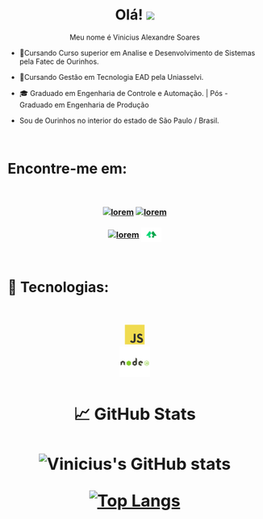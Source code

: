 <!-- <h1 align="center" ><img src="https://github.com/viniciussoares7/viniciussoares7/blob/main/header-readme.png" alt="header" style="zoom:50%;" width="700px" height="auto"/></h1>-->

<div><h1 align="center"> 
Olá! <img src="https://raw.githubusercontent.com/MartinHeinz/MartinHeinz/master/wave.gif" width="30px">
  </div></h1> 
<p align="center"> 
Meu nome é Vinicius Alexandre Soares
  
- 🚀Cursando Curso superior em Analise e Desenvolvimento de Sistemas pela Fatec de Ourinhos.
- 🚀Cursando Gestão em Tecnologia EAD pela Uniasselvi.

- 🎓 Graduado em Engenharia de Controle e Automação. | Pós - Graduado em Engenharia de Produção

 - Sou de Ourinhos no interior do estado de São Paulo / Brasil.

<br>
<h1 align="left"> Encontre-me em: <br><br> 
<h3 align="center"> <a href="https://www.linkedin.com/in/soaresvinicius7/" target="blank"><img align="center" src="https://raw.githubusercontent.com/rahuldkjain/github-profile-readme-generator/master/src/images/icons/Social/linked-in-alt.svg" alt="lorem" height="30" width="40" /></a> <!--   --> <a href="https://www.youtube.com/channel/UCQLZT8XeiefUDy7Tg3wammg" target="blank"><img align="center" src="https://raw.githubusercontent.com/rahuldkjain/github-profile-readme-generator/master/src/images/icons/Social/youtube.svg" alt="lorem" height="30" width="40" /></a> <br><br> 
  <a href="https://www.instagram.com/vinisoares7/" target="blank"><img align="center" src="https://raw.githubusercontent.com/rahuldkjain/github-profile-readme-generator/master/src/images/icons/Social/instagram.svg" alt="lorem" height="30" width="40" /></a> <!--   --> <a href="https://linktr.ee/viniciussoares7" target="blank"><img align="center" src="https://github.com/viniciussoares7/viniciussoares7/blob/main/Assets/linktree.png" alt="Lintr.ee" height="30" width="40" /></a></h1>
<br>

<h1 align="left" > 🔧 Tecnologias:  <br><br>
<h3 align="center"><a href="https://developer.mozilla.org/en-US/docs/Web/JavaScript" target="_blank"> <img src="https://raw.githubusercontent.com/devicons/devicon/master/icons/javascript/javascript-original.svg" alt="javascript" width="40" height="40"/></a> <br> <a href="https://nodejs.org" target="_blank"> <img src="https://raw.githubusercontent.com/devicons/devicon/master/icons/nodejs/nodejs-original-wordmark.svg" alt="nodejs" width="60" height="60"/> </a>
<div><h1 align="center"> <!--
<a href="https://www.w3.org/html/" target="_blank"> <img src="https://raw.githubusercontent.com/devicons/devicon/master/icons/html5/html5-original-wordmark.svg" alt="html5" width="40" height="40"/> <a href="https://www.w3schools.com/css/" target="_blank"> <img src="https://raw.githubusercontent.com/devicons/devicon/master/icons/css3/css3-original-wordmark.svg" alt="css3" width="40" height="40"/></a>  <a href="https://www.java.com" target="_blank"> <img src="https://raw.githubusercontent.com/devicons/devicon/master/icons/java/java-original.svg" alt="java" width="40" height="40"/> </a>  <a href="https://postman.com" target="_blank"> <img src="https://www.vectorlogo.zone/logos/getpostman/getpostman-icon.svg" alt="postman" width="40" height="40"/> </a> 
  
 <a href="https://www.postgresql.org" target="_blank"> <img src="https://raw.githubusercontent.com/devicons/devicon/master/icons/postgresql/postgresql-original-wordmark.svg" alt="postgresql" width="40" height="40"/> </a> <a href="https://www.linux.org/" target="_blank"> <img src="https://raw.githubusercontent.com/devicons/devicon/master/icons/linux/linux-original.svg" alt="linux" width="40" height="40"/> </a> <a href="https://www.arduino.cc/" target="_blank"> <img src="https://cdn.worldvectorlogo.com/logos/arduino-1.svg" alt="arduino" width="40" height="40"/> </a> <a href="https://www.mathworks.com/" target="_blank"> <img src="https://upload.wikimedia.org/wikipedia/commons/2/21/Matlab_Logo.png" alt="matlab" width="40" height="40"/> </a> <a href="https://reactjs.org/" target="_blank"> <img src="https://raw.githubusercontent.com/devicons/devicon/master/icons/react/react-original-wordmark.svg" alt="react" width="40" height="40"/></a>
  <a><img src="https://github.com/devicons/devicon/blob/master/icons/typescript/typescript-original.svg" alt="react" width="40" height="40"/></a>
  
   </h1> </div> -->

  



<h1 align="center" > &#x1f4c8; GitHub Stats</h1>

<div><h1 align="center"> 

![Vinicius's GitHub stats](https://github-readme-stats.vercel.app/api?username=viniciussoares7&show_icons=true&theme=dark) 



[![Top Langs](https://github-readme-stats.vercel.app/api/top-langs/?username=viniciussoares7&show_icons=true&theme=dark)](https://github.com/anuraghazra/github-readme-stats)
  
  
  
 </h1> </div>





<!-- links to social media icons -->

<!-- icons with padding -->

[1.1]: http://i.imgur.com/tXSoThF.png "twitter icon with padding"
[2.1]: http://i.imgur.com/0o48UoR.png "github icon with padding"

<!-- icons without padding -->

[1.2]: http://i.imgur.com/wWzX9uB.png "twitter icon without padding"
[2.2]: http://i.imgur.com/9I6NRUm.png "github icon without padding"
[3.2]: https://raw.githubusercontent.com/MartinHeinz/MartinHeinz/master/linkedin-3-16.png "LinkedIn icon without padding"


<!-- links to your social media accounts -->

[1]: https://twitter.com/
[2]: https://github.com/viniciussoares7
[3]: https://www.linkedin.com/in/soaresvinicius7/

<!-- Resources -->
<!-- Icons: https://simpleicons.org/ -->
<!-- GitHub Stats: https://github.com/anuraghazra/github-readme-stats -->
<!-- Emojis: https://emojipedia.org/emoji/ -->
<!-- HTML Emojis: https://www.fileformat.info/index.htm -->
<!-- Shields: https://shields.io/ -->
<!-- Awesome GitHub Profile README: https://github.com/abhisheknaiidu/awesome-github-profile-readme -->

<!-- README BASED ON https://towardsdatascience.com/build-a-stunning-readme-for-your-github-profile-9b80434fe5d7 -->

